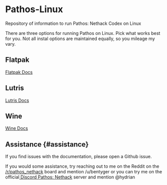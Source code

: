 # Pathos-Linux
Repository of information to run Pathos: Nethack Codex on Linux

There are three options for running Pathos on Linux. Pick what works best for you. 
Not all instal options are maintained equally, so you mileage my vary.

## Flatpak

[ Flatpak Docs ](flatpak.md)

## Lutris

[Lutris Docs](lutris.md)

## Wine

[Wine Docs](wine.md)

## Assistance  {#assistance}

If you find issues with the documentation, please open a Github issue.

If you would some assistance, try reaching out to me on the Reddit on the [/r/pathos_nethack](https://www.reddit.com/r/pathos_nethack/) board and mention /u/bentyger or you can try me on the official[ Discord Pathos: Nethack](https://discord.gg/K3swxkXAzR) server and mention @hydrian

